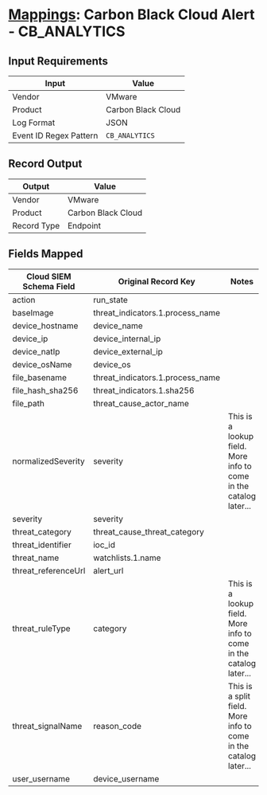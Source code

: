 # [Mappings](README.md): Carbon Black Cloud Alert - CB_ANALYTICS

## Input Requirements

|Input|Value|
|-----|-----|
|Vendor|VMware|
|Product|Carbon Black Cloud|
|Log Format|JSON|
|Event ID Regex Pattern|`CB_ANALYTICS`|

## Record Output

|Output|Value|
|------|-----|
|Vendor|VMware|
|Product|Carbon Black Cloud|
|Record Type|Endpoint|

## Fields Mapped

|Cloud SIEM Schema Field|Original Record Key|Notes|
|-----------------------|-------------------|-----|
|action|run_state||
|baseImage|threat_indicators.1.process_name||
|device_hostname|device_name||
|device_ip|device_internal_ip||
|device_natIp|device_external_ip||
|device_osName|device_os||
|file_basename|threat_indicators.1.process_name||
|file_hash_sha256|threat_indicators.1.sha256||
|file_path|threat_cause_actor_name||
|normalizedSeverity|severity|This is a lookup field. More info to come in the catalog later...|
|severity|severity||
|threat_category|threat_cause_threat_category||
|threat_identifier|ioc_id||
|threat_name|watchlists.1.name||
|threat_referenceUrl|alert_url||
|threat_ruleType|category|This is a lookup field. More info to come in the catalog later...|
|threat_signalName|reason_code|This is a split field. More info to come in the catalog later...|
|user_username|device_username||

